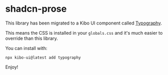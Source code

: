 # shadcn-prose

This library has been migrated to a Kibo UI component called [Typography](https://www.kibo-ui.com/components/typography).

This means the CSS is installed in your `globals.css` and it's much easier to override than this library.

You can install with:

```
npx kibo-ui@latest add typography
```

Enjoy!
